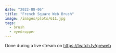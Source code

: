 ```yaml
---
date: "2022-08-06"
title: "French Square Web Brush"
image: /images/plots/611.jpg
tags:
  - brush
  - eyedropper
---
```


Done during a live stream on https://twitch.tv/greweb
